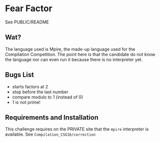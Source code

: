 # Fear Factor

See PUBLIC/README

## Wat?

The language used is Mpire, the made-up language used for the Compilation Competition.
The point here is that the candidate do not know the language nor can even run it because there is no interpreter yet.

## Bugs List

* starts factors at 2
* stop before the last number
* compare modulo to 1 (instead of 0)
* 1 is not prime!

## Requirements and Installation

This challenge requires on the PRIVATE site that the `mpire` interpreter is available.
See `Compilation_CSG16/correction`
